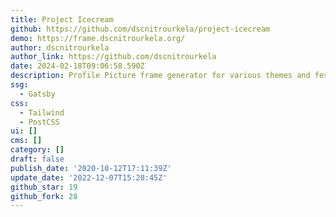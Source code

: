 ```yaml
---
title: Project Icecream
github: https://github.com/dscnitrourkela/project-icecream
demo: https://frame.dscnitrourkela.org/
author: dscnitrourkela
author_link: https://github.com/dscnitrourkela
date: 2024-02-18T09:06:58.590Z
description: Profile Picture frame generator for various themes and festive
ssg:
  - Gatsby
css:
  - Tailwind
  - PostCSS
ui: []
cms: []
category: []
draft: false
publish_date: '2020-10-12T17:11:39Z'
update_date: '2022-12-07T15:28:45Z'
github_star: 19
github_fork: 28
---
```

